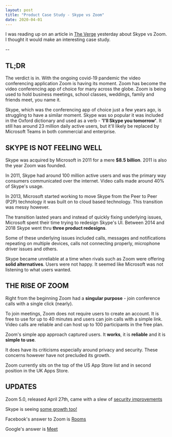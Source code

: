 ```yaml
---
layout: post
title: "Product Case Study - Skype vs Zoom"
date: 2020-04-01
---
```


I was reading up on an article in [The Verge](https://www.theverge.com/2020/3/31/21200844/microsoft-skype-zoom-houseparty-coronavirus-pandemic-usage-growth-competition) yesterday about Skype vs Zoom. I thought it would make an interesting case study.

--

## TL;DR

The verdict is in. With the ongoing covid-19 pandemic the video conferencing application Zoom is having its moment. Zoom has become the video conferencing app of choice for many across the globe. Zoom is being used to hold business meetings, school classes, weddings, family and friends meet, you name it.

Skype, which was the conferencing app of choice just a few years ago, is struggling to have a similar moment. Skype was so popular it was included in the Oxford dictionary and used as a verb - **'I'll Skype you tomorrow'**. It still has around 23 million daily active users, but it'll likely be replaced by Microsoft Teams in both commercial and enterprise.

## SKYPE IS NOT FEELING WELL

Skype was acquired by Microsoft in 2011 for a mere **$8.5 billion**. 2011 is also the year Zoom was founded.

In 2011, Skype had around 100 million active users and was the primary way consumers communicated over the internet. Video calls made around 40% of Skype's usage.

In 2013, Microsoft started working to move Skype from the Peer to Peer (P2P) technology it was built on to cloud based technology. This transition was messy however.

The transition lasted years and instead of quickly fixing underlying issues, Microsoft spent their time trying to redesign Skype's UI. Between 2014 and 2018 Skype went thru **three product redesigns**.

Some of these underlying issues included calls, messages and notifications repeating on multiple devices, calls not connecting properly, microphone driver issues and others.

Skype became unreliable at a time when rivals such as Zoom were offering **solid alternatives**. Users were not happy. It seemed like Microsoft was not listening to what users wanted.

## THE RISE OF ZOOM

Right from the beginning Zoom had a **singular purpose** - join conference calls with a single click (nearly).

To join meetings, Zoom does not require users to create an account. It is free to use for up to 40 minutes and users can join calls with a simple link. Video calls are reliable and can host up to 100 participants in the free plan.

Zoom's simple app approach captured users. It **works**, it is **reliable** and it is **simple to use**.

It does have its criticisms especially around privacy and security. These concerns however have not precluded its growth.

Zoom currently sits on the top of the US App Store list and in second position in the UK Apps Store.

## UPDATES

Zoom 5.0, released April 27th, came with a slew of [security improvements](https://blog.zoom.us/wordpress/2020/04/27/its-here-5-things-to-know-about-zoom-5-0/)

Skype is seeing [some growth too!](https://www.google.com/amp/s/www.fool.com/amp/investing/2020/03/31/microsofts-skype-sees-70-user-growth-in-march-2020.aspx)

Facebook's answer to Zoom is [Rooms](https://www.google.com/amp/s/www.theverge.com/platform/amp/2020/4/24/21233468/facebook-messenger-rooms-live-instagram-live-igtv-video-chat)

Google's answer is [Meet](https://landing.google.com/googlemeet/)
